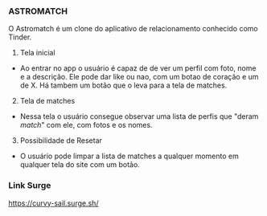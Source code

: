 ### ASTROMATCH

O Astromatch é um clone do aplicativo de relacionamento conhecido como Tinder.

1.  Tela inicial
- Ao entrar no app o usuário é capaz de de ver um perfil com foto, nome e a descrição. Ele pode dar like ou nao, com um botao de coração e um de X. Há tambem um botão que o leva para a tela de matches.

2. Tela de matches
- Nessa tela o usuário consegue observar uma lista de perfis que "deram *match*" com ele, com fotos e os nomes. 

3. Possibilidade de Resetar
- O usuário pode limpar a lista de matches a qualquer momento em qualquer tela do site com um botão.

### Link Surge 
https://curvy-sail.surge.sh/
